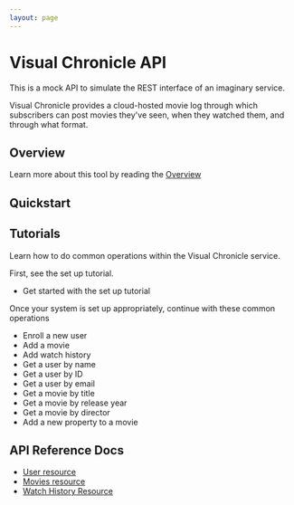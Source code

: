 ```yaml
---
layout: page
---
```


# Visual Chronicle API

This is a mock API to simulate the REST interface of an imaginary service.

Visual Chronicle provides a cloud-hosted movie log through which subscribers can post movies they've seen, when they watched them, and through what format.

## Overview

Learn more about this tool by reading the [Overview](overview.md)

## Quickstart

## Tutorials

Learn how to do common operations within the Visual Chronicle service.

First, see the set up tutorial.

* Get started with the set up tutorial

Once your system is set up appropriately, continue with these common operations

* Enroll a new user
* Add a movie
* Add watch history
* Get a user by name
* Get a user by ID
* Get a user by email
* Get a movie by title
* Get a movie by release year
* Get a movie by director
* Add a new property to a movie

## API Reference Docs

* [User resource](api/user)
* [Movies resource](api/movies)
* [Watch History Resource](api/watch-history)
